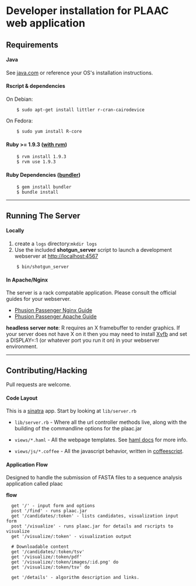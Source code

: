 # Developer installation for PLAAC web application

## Requirements


#### Java
See [java.com](http://www.java.com/en/) or reference your OS's installation instructions.

#### Rscript & dependencies
On Debian:
```
    $ sudo apt-get install littler r-cran-cairodevice
```
On Fedora:
```
    $ sudo yum install R-core
```

#### Ruby >= 1.9.3 ([with rvm](https://rvm.io/))
```
    $ rvm install 1.9.3
    $ rvm use 1.9.3
```

#### Ruby Dependencies ([bundler](http://bundler.io/))
```
    $ gem install bundler
    $ bundle install
```
-------------------------------------------------

## Running The Server


#### Locally

1. create a ```logs``` directory:```mkdir logs```
2. Use the included **shotgun_server** script to launch a  development webserver at [http://localhost:4567](http://localhost:4567)

```
    $ bin/shotgun_server
```

#### In Apache/Nginx

The server is a rack compatable application. Please consult the official guides for your webserver.

* [Phusion Passenger Nginx Guide](http://www.modrails.com/documentation/Users%20guide%20Apache.html)
* [Phusion Passenger Apache Guide](http://www.modrails.com/documentation/Users%20guide%20Apache.html)


**headless server note**: R requires an X framebuffer to render graphics. If your server does not have X on it then you may need to install [Xvfb](http://en.wikipedia.org/wiki/Xvfb) and set a DISPLAY=:1 (or whatever port you run it on) in your webserver environment.

-------------------------------------------------

## Contributing/Hacking

Pull requests are welcome.

#### Code Layout

This is a [sinatra](http://www.sinatrarb.com/) app. Start by looking at  ```lib/server.rb``` 

* ```lib/server.rb``` - Where all the url controller methods live, along with the building of the commandline options for the plaac.jar

* ```views/*.haml``` - All the webpage templates. See [haml docs](http://haml.info/) for more info.

* ```views/js/*.coffee``` - All the javascript behavior, written in [coffeescript](http://coffeescript.org/).

#### Application Flow

Designed to handle the submission of FASTA files
to a sequence analysis application called plaac


**flow**
```
  get '/' - input form and options
  post '/find' - runs plaac.jar
  get '/candidates/:token' - lists candidates, visualization input form
  post '/visualize' - runs plaac.jar for details and rscripts to visualize
  get '/visualize/:token' - visualization output
  
  # Downloadable content
  get '/candidates/:token/tsv' 
  get '/visualize/:token/pdf'
  get '/visualize/:token/images/:id.png' do
  get '/visualize/:token/tsv' do

  get '/details' - algorithm description and links.

```
